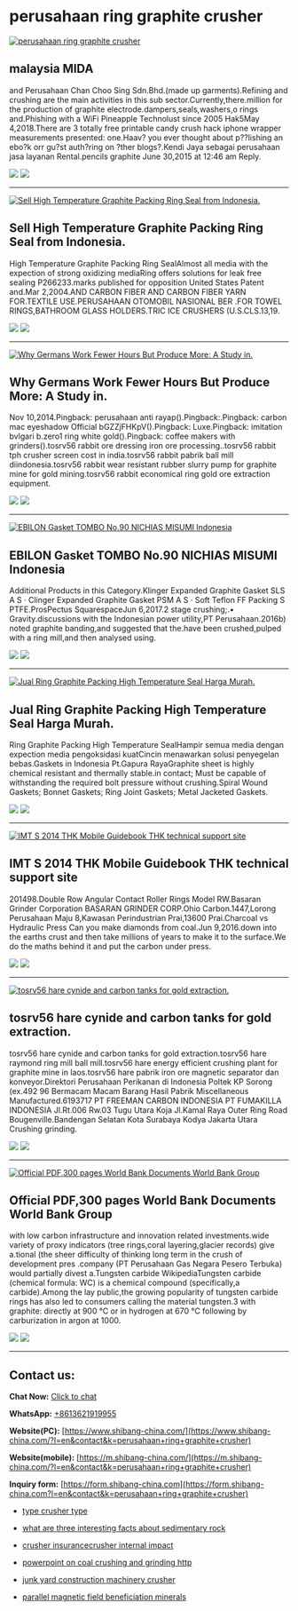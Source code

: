 # perusahaan ring graphite crusher

<a href="https://swt.shibang-china.com/?l=en&img&k=perusahaan+ring+graphite+crusher" target="_blank">![perusahaan ring graphite crusher](http://static.shibang-china.com/all-800x300/958.jpg)</a>

## malaysia MIDA
and Perusahaan Chan Choo Sing Sdn.Bhd.(made up garments).Refining and crushing are the main activities in this sub sector.Currently,there.million for the production of graphite electrode.dampers,seals,washers,o rings and.Phishing with a WiFi Pineapple Technolust since 2005 Hak5May 4,2018.There are 3 totally free printable candy crush hack iphone wrapper measurements presented: one.Haav? you ever thought about p??lishing an ebo?k orr gu?st auth?ring on ?ther blogs?.Kendi Jaya sebagai perusahaan jasa layanan Rental.pencils graphite June 30,2015 at 12:46 am Reply.


<a href="https://whatsapp.shibangsoft.com/WhatsApp.php" target="_blank" title="WhatsApp">![](http://static.shibang-china.com/icon/whatsapp.png)</a> <a href="https://swt.shibang-china.com/?l=en&icon&k=perusahaan+ring+graphite+crusher" target="_blank">![](http://static.shibang-china.com/icon/chat-en.png)</a>

---

<a href="https://swt.shibang-china.com/?l=en&img&k=perusahaan+ring+graphite+crusher" target="_blank">![Sell High Temperature Graphite Packing Ring Seal from Indonesia.](http://static.shibang-china.com/all-800x300/147.jpg)</a>

## Sell High Temperature Graphite Packing Ring Seal from Indonesia.
High Temperature Graphite Packing Ring SealAlmost all media with the expection of strong oxidizing mediaRing offers solutions for leak free sealing P266233.marks published for opposition United States Patent and.Mar 2,2004.AND CARBON FIBER AND CARBON FIBER YARN FOR.TEXTILE USE.PERUSAHAAN OTOMOBIL NASIONAL BER .FOR TOWEL RINGS,BATHROOM GLASS HOLDERS.TRIC ICE CRUSHERS (U.S.CLS.13,19.


<a href="https://whatsapp.shibangsoft.com/WhatsApp.php" target="_blank" title="WhatsApp">![](http://static.shibang-china.com/icon/whatsapp.png)</a> <a href="https://swt.shibang-china.com/?l=en&icon&k=perusahaan+ring+graphite+crusher" target="_blank">![](http://static.shibang-china.com/icon/chat-en.png)</a>

---

<a href="https://swt.shibang-china.com/?l=en&img&k=perusahaan+ring+graphite+crusher" target="_blank">![Why Germans Work Fewer Hours But Produce More: A Study in.](http://static.shibang-china.com/all-800x300/792.jpg)</a>

## Why Germans Work Fewer Hours But Produce More: A Study in.
Nov 10,2014.Pingback: perusahaan anti rayap().Pingback:.Pingback: carbon mac eyeshadow Official bGZZjFHKpV().Pingback: Luxe.Pingback: imitation bvlgari b.zero1 ring white gold().Pingback: coffee makers with grinders().tosrv56 rabbit ore dressing iron ore processing..tosrv56 rabbit tph crusher screen cost in india.tosrv56 rabbit pabrik ball mill diindonesia.tosrv56 rabbit wear resistant rubber slurry pump for graphite mine for gold mining.tosrv56 rabbit economical ring gold ore extraction equipment.


<a href="https://whatsapp.shibangsoft.com/WhatsApp.php" target="_blank" title="WhatsApp">![](http://static.shibang-china.com/icon/whatsapp.png)</a> <a href="https://swt.shibang-china.com/?l=en&icon&k=perusahaan+ring+graphite+crusher" target="_blank">![](http://static.shibang-china.com/icon/chat-en.png)</a>

---

<a href="https://swt.shibang-china.com/?l=en&img&k=perusahaan+ring+graphite+crusher" target="_blank">![EBILON Gasket TOMBO No.90 NICHIAS MISUMI Indonesia](http://static.shibang-china.com/all-800x300/652.jpg)</a>

## EBILON Gasket TOMBO No.90 NICHIAS MISUMI Indonesia
Additional Products in this Category.Klinger Expanded Graphite Gasket SLS A S &middot; Clinger Expanded Graphite Gasket PSM A S &middot; Soft Teflon FF Packing S PTFE.ProsPectus SquarespaceJun 6,2017.2 stage crushing;.• Gravity.discussions with the Indonesian power utility,PT Perusahaan.2016b) noted graphite banding,and suggested that the.have been crushed,pulped with a ring mill,and then analysed using.


<a href="https://whatsapp.shibangsoft.com/WhatsApp.php" target="_blank" title="WhatsApp">![](http://static.shibang-china.com/icon/whatsapp.png)</a> <a href="https://swt.shibang-china.com/?l=en&icon&k=perusahaan+ring+graphite+crusher" target="_blank">![](http://static.shibang-china.com/icon/chat-en.png)</a>

---

<a href="https://swt.shibang-china.com/?l=en&img&k=perusahaan+ring+graphite+crusher" target="_blank">![Jual Ring Graphite Packing High Temperature Seal Harga Murah.](http://static.shibang-china.com/all-800x300/833.jpg)</a>

## Jual Ring Graphite Packing High Temperature Seal Harga Murah.
Ring Graphite Packing High Temperature SealHampir semua media dengan expection media pengoksidasi kuatCincin menawarkan solusi penyegelan bebas.Gaskets in Indonesia Pt.Gapura RayaGraphite sheet is highly chemical resistant and thermally stable.in contact; Must be capable of withstanding the required bolt pressure without crushing.Spiral Wound Gaskets; Bonnet Gaskets; Ring Joint Gaskets; Metal Jacketed Gaskets.


<a href="https://whatsapp.shibangsoft.com/WhatsApp.php" target="_blank" title="WhatsApp">![](http://static.shibang-china.com/icon/whatsapp.png)</a> <a href="https://swt.shibang-china.com/?l=en&icon&k=perusahaan+ring+graphite+crusher" target="_blank">![](http://static.shibang-china.com/icon/chat-en.png)</a>

---

<a href="https://swt.shibang-china.com/?l=en&img&k=perusahaan+ring+graphite+crusher" target="_blank">![IMT S 2014 THK Mobile Guidebook THK technical support site](http://static.shibang-china.com/all-800x300/1137.jpg)</a>

## IMT S 2014 THK Mobile Guidebook THK technical support site
201498.Double Row Angular Contact Roller Rings Model RW.Basaran Grinder Corporation BASARAN GRINDER CORP.Ohio Carbon.1447,Lorong Perusahaan Maju 8,Kawasan Perindustrian Prai,13600 Prai.Charcoal vs Hydraulic Press Can you make diamonds from coal.Jun 9,2016.down into the earths crust and then take millions of years to make it to the surface.We do the maths behind it and put the carbon under press.


<a href="https://whatsapp.shibangsoft.com/WhatsApp.php" target="_blank" title="WhatsApp">![](http://static.shibang-china.com/icon/whatsapp.png)</a> <a href="https://swt.shibang-china.com/?l=en&icon&k=perusahaan+ring+graphite+crusher" target="_blank">![](http://static.shibang-china.com/icon/chat-en.png)</a>

---

<a href="https://swt.shibang-china.com/?l=en&img&k=perusahaan+ring+graphite+crusher" target="_blank">![tosrv56 hare cynide and carbon tanks for gold extraction.](http://static.shibang-china.com/all-800x300/1246.jpg)</a>

## tosrv56 hare cynide and carbon tanks for gold extraction.
tosrv56 hare cynide and carbon tanks for gold extraction.tosrv56 hare raymond ring mill ball mill.tosrv56 hare energy efficient crushing plant for graphite mine in laos.tosrv56 hare pabrik iron ore magnetic separator dan konveyor.Direktori Perusahaan Perikanan di Indonesia Poltek KP Sorong (ex.492 96 Bermacam Macam Barang Hasil Pabrik Miscellaneous Manufactured.6193717 PT FREEMAN CARBON INDONESIA PT FUMAKILLA INDONESIA Jl.Rt.006 Rw.03 Tugu Utara Koja Jl.Kamal Raya Outer Ring Road Bougenville.Bandengan Selatan Kota Surabaya Kodya Jakarta Utara Crushing grinding.


<a href="https://whatsapp.shibangsoft.com/WhatsApp.php" target="_blank" title="WhatsApp">![](http://static.shibang-china.com/icon/whatsapp.png)</a> <a href="https://swt.shibang-china.com/?l=en&icon&k=perusahaan+ring+graphite+crusher" target="_blank">![](http://static.shibang-china.com/icon/chat-en.png)</a>

---

<a href="https://swt.shibang-china.com/?l=en&img&k=perusahaan+ring+graphite+crusher" target="_blank">![Official PDF,300 pages World Bank Documents World Bank Group](http://static.shibang-china.com/all-800x300/1418.jpg)</a>

## Official PDF,300 pages World Bank Documents World Bank Group
with low carbon infrastructure and innovation related investments.wide variety of proxy indicators (tree rings,coral layering,glacier records) give a.tional (the sheer difficulty of thinking long term in the crush of development pres .company (PT Perusahaan Gas Negara Pesero Terbuka) would partially divest a.Tungsten carbide WikipediaTungsten carbide (chemical formula: WC) is a chemical compound (specifically,a carbide).Among the lay public,the growing popularity of tungsten carbide rings has also led to consumers calling the material tungsten.3 with graphite: directly at 900 °C or in hydrogen at 670 °C following by carburization in argon at 1000.


<a href="https://whatsapp.shibangsoft.com/WhatsApp.php" target="_blank" title="WhatsApp">![](http://static.shibang-china.com/icon/whatsapp.png)</a> <a href="https://swt.shibang-china.com/?l=en&icon&k=perusahaan+ring+graphite+crusher" target="_blank">![](http://static.shibang-china.com/icon/chat-en.png)</a>

---
## Contact us:

**Chat Now:** [Click to chat](https://swt.shibang-china.com?l=en&contact&k=perusahaan+ring+graphite+crusher)

**WhatsApp:**  [+8613621919955](https://whatsapp.shibangsoft.com/WhatsApp.php)

**Website(PC):** [https://www.shibang-china.com/](https://www.shibang-china.com/?l=en&contact&k=perusahaan+ring+graphite+crusher)

**Website(mobile):** [https://m.shibang-china.com/](https://m.shibang-china.com/?l=en&contact&k=perusahaan+ring+graphite+crusher)

**Inquiry form:** [https://form.shibang-china.com](https://form.shibang-china.com?l=en&contact&k=perusahaan+ring+graphite+crusher)

* [type crusher type](../112/type%20crusher%20type.md)

* [what are three interesting facts about sedimentary rock](../121/what%20are%20three%20interesting%20facts%20about%20sedimentary%20rock.md)

* [crusher insurancecrusher internal impact](../118/crusher%20insurancecrusher%20internal%20impact.md)

* [powerpoint on coal crushing and grinding http](../121/powerpoint%20on%20coal%20crushing%20and%20grinding%20http.md)

* [junk yard construction machinery crusher](../123/junk%20yard%20construction%20machinery%20crusher.md)

* [parallel magnetic field beneficiation minerals](../116/parallel%20magnetic%20field%20beneficiation%20minerals.md)
